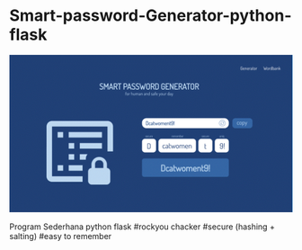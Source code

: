 # Smart-password-Generator-python-flask


![SMARTPASS GENERATOR](smartpass.gif)

Program Sederhana python flask
#rockyou chacker
#secure (hashing + salting)
#easy to remember
